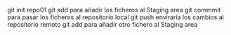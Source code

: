 git init repo01
git add para añadir los ficheros al Staging area
git commmit para pasar los ficheros al repositorio local
git push enviraría los cambios al repositorio remoto
git add para añadir otro fichero al Staging area
